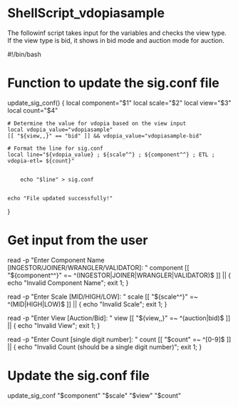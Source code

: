 # ShellScript_vdopiasample

The followinf script takes input for the variables and checks the view type. If the view type is bid, it shows in bid mode and auction mode for auction.

#!/bin/bash

# Function to update the sig.conf file
update_sig_conf() {
    local component="$1"
    local scale="$2"
    local view="$3"
    local count="$4"

    # Determine the value for vdopia based on the view input
    local vdopia_value="vdopiasample"
    [[ "${view,,}" == "bid" ]] && vdopia_value="vdopiasample-bid"

    # Format the line for sig.conf
    local line="${vdopia_value} ; ${scale^^} ; ${component^^} ; ETL ; vdopia-etl= ${count}"

     
        echo "$line" > sig.conf
    

    echo "File updated successfully!"
}

# Get input from the user
read -p "Enter Component Name [INGESTOR/JOINER/WRANGLER/VALIDATOR]: " component
[[ "${component^^}" =~ ^(INGESTOR|JOINER|WRANGLER|VALIDATOR)$ ]] || { echo "Invalid Component Name"; exit 1; }

read -p "Enter Scale [MID/HIGH/LOW]: " scale
[[ "${scale^^}" =~ ^(MID|HIGH|LOW)$ ]] || { echo "Invalid Scale"; exit 1; }

read -p "Enter View [Auction/Bid]: " view
[[ "${view,,}" =~ ^(auction|bid)$ ]] || { echo "Invalid View"; exit 1; }

read -p "Enter Count [single digit number]: " count
[[ "$count" =~ ^[0-9]$ ]] || { echo "Invalid Count (should be a single digit number)"; exit 1; }

# Update the sig.conf file
update_sig_conf "$component" "$scale" "$view" "$count"

